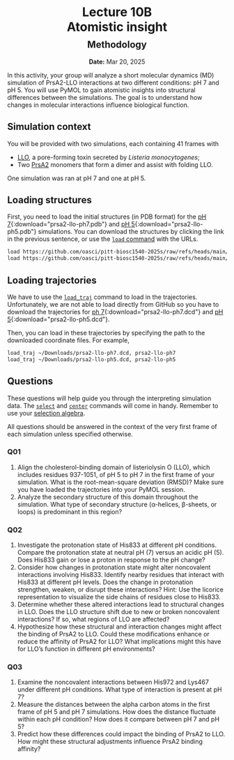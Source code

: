 <h1 style="margin-bottom: 0.4em; text-align: center;">
    <b>Lecture 10B</b><br>
    Atomistic insight
</h1>
<h2 style="margin-top: 0.0em; text-align: center;">
    Methodology
</h2>
<p style="text-align: center;">
    <b>Date:</b> Mar 20, 2025
</p>

In this activity, your group will analyze a short molecular dynamics (MD) simulation of PrsA2-LLO interactions at two different conditions: pH 7 and pH 5.
You will use PyMOL to gain atomistic insights into structural differences between the simulations.
The goal is to understand how changes in molecular interactions influence biological function.

## Simulation context

You will be provided with two simulations, each containing 41 frames with

-   [LLO](https://www.uniprot.org/uniprotkb/P13128/entry), a pore-forming toxin secreted by *Listeria monocytogenes*;
-   Two [PrsA2](https://www.uniprot.org/uniprotkb/Q8Y557/entry) monomers that form a dimer and assist with folding LLO.

One simulation was ran at pH 7 and one at pH 5.

## Loading structures

First, you need to load the initial structures (in PDB format) for the [pH 7](/data/md/prsa2-llo/prsa2-llo-ph7.pdb){:download="prsa2-llo-ph7.pdb"} and [pH 5](/data/md/prsa2-llo/prsa2-llo-ph5.pdb){:download="prsa2-llo-ph5.pdb"} simulations.
You can download the structures by clicking the link in the previous sentence, or use the [`load` command](https://pymolwiki.org/index.php/Load) with the URLs.

```bash
load https://github.com/oasci/pitt-biosc1540-2025s/raw/refs/heads/main/content/data/md/prsa2-llo/prsa2-llo-ph7.pdb
load https://github.com/oasci/pitt-biosc1540-2025s/raw/refs/heads/main/content/data/md/prsa2-llo/prsa2-llo-ph5.pdb
```

## Loading trajectories

We have to use the [`load_traj`](https://pymolwiki.org/index.php/Load_traj) command to load in the trajectories.
Unfortunately, we are not able to load directly from GitHub so you have to download the trajectories for [ph 7](/data/md/prsa2-llo/prsa2-llo-ph7.dcd){:download="prsa2-llo-ph7.dcd"} and [pH 5](/data/md/prsa2-llo/prsa2-llo-ph5.dcd){:download="prsa2-llo-ph5.dcd"}.

Then, you can load in these trajectories by specifying the path to the downloaded coordinate files.
For example,

```bash
load_traj ~/Downloads/prsa2-llo-ph7.dcd, prsa2-llo-ph7
load_traj ~/Downloads/prsa2-llo-ph5.dcd, prsa2-llo-ph5
```

## Questions

These questions will help guide you through the interpreting simulation data.
The [`select`](https://pymolwiki.org/index.php/Select) and [`center`](https://pymolwiki.org/index.php/Center) commands will come in handy.
Remember to use your [selection algebra](https://pymolwiki.org/index.php/Selection_Algebra).

All questions should be answered in the context of the very first frame of each simulation unless specified otherwise.

### Q01

1.  Align the cholesterol-binding domain of listeriolysin O (LLO), which includes residues 937-1051, of pH 5 to pH 7 in the first frame of your simulation.
    What is the root-mean-square deviation (RMSD)?
    Make sure you have loaded the trajectories into your PyMOL session.
2.  Analyze the secondary structure of this domain throughout the simulation.
    What type of secondary structure (α-helices, β-sheets, or loops) is predominant in this region?

### Q02

1.  Investigate the protonation state of His833 at different pH conditions.
    Compare the protonation state at neutral pH (7) versus an acidic pH (5).
    Does His833 gain or lose a proton in response to the pH change?
2.  Consider how changes in protonation state might alter noncovalent interactions involving His833.
    Identify nearby residues that interact with His833 at different pH levels.
    Does the change in protonation strengthen, weaken, or disrupt these interactions?
    Hint: Use the licorice representation to visualize the side chains of residues close to His833.
3.  Determine whether these altered interactions lead to structural changes in LLO.
    Does the LLO structure shift due to new or broken noncovalent interactions?
    If so, what regions of LLO are affected?
4.  Hypothesize how these structural and interaction changes might affect the binding of PrsA2 to LLO.
    Could these modifications enhance or reduce the affinity of PrsA2 for LLO?
    What implications might this have for LLO’s function in different pH environments?

### Q03

1.  Examine the noncovalent interactions between His972 and Lys467 under different pH conditions.
    What type of interaction is present at pH 7?
2.  Measure the distances between the alpha carbon atoms in the first frame of pH 5 and pH 7 simulations.
    How does the distance fluctuate within each pH condition?
    How does it compare between pH 7 and pH 5?
3.  Predict how these differences could impact the binding of PrsA2 to LLO.
    How might these structural adjustments influence PrsA2 binding affinity?
